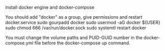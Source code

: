install docker engine and docker-compose

You should add "docker" as a group, give permissions and restart docker.service
sudo gourpadd docker
sudo usermod -aG docker ${USER}
sudo chmod 666 /var/run/docker.sock 
sudo systemtl restart docker

You must change the volume paths and PUID-GUID number in the docker-compose.yml file before the docker-compose up command.
